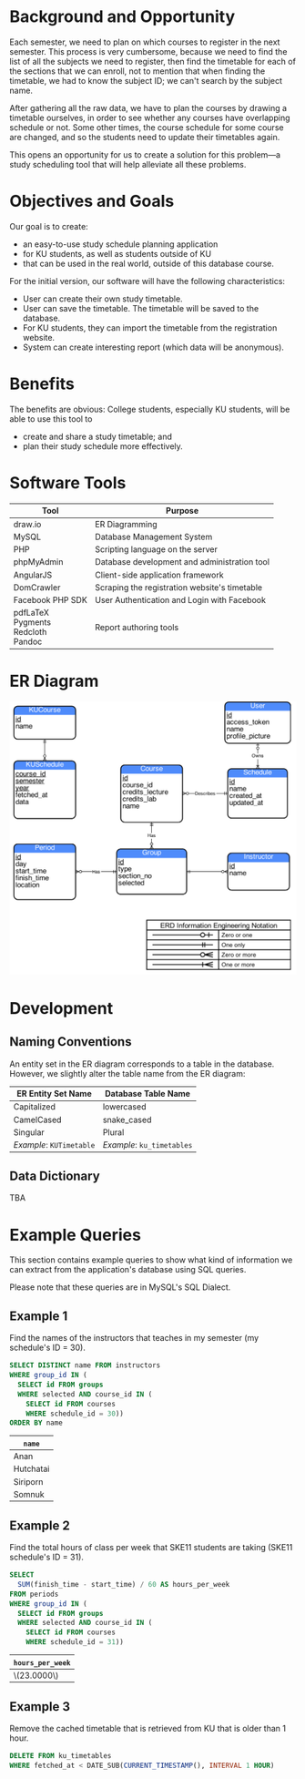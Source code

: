 
Background and Opportunity
==========================

Each semester,
we need to plan on which courses to register in the next semester.
This process is very cumbersome,
because we need to find the list of all the subjects we need to register,
then find the timetable for each of the sections that we can enroll,
not to mention that when finding the timetable,
we had to know the subject ID;
we can't search by the subject name.

After gathering all the raw data,
we have to plan the courses
by drawing a timetable ourselves,
in order to see whether any courses have overlapping schedule or not.
Some other times,
the course schedule for some course are changed,
and so the students need to update their timetables again.

This opens an opportunity for us to create a solution
for this problem—a study scheduling tool that will help alleviate all these problems.


Objectives and Goals
====================

Our goal is to create:

* an easy-to-use study schedule planning application
* for KU students, as well as students outside of KU
* that can be used in the real world, outside of this database course.

For the initial version,
our software will have the following characteristics:

* User can create their own study timetable.
* User can save the timetable. The timetable will be saved to the database.
* For KU students, they can import the timetable from the registration website.
* System can create interesting report (which data will be anonymous).


Benefits
========

The benefits are obvious: College students, especially KU students,
will be able to use this tool to

* create and share a study timetable; and
* plan their study schedule more effectively.


Software Tools
==============

| Tool | Purpose |
| ---- | ------- |
| draw.io | ER Diagramming |
| MySQL   | Database Management System |
| PHP     | Scripting language on the server |
| phpMyAdmin | Database development and administration tool |
| AngularJS | Client-side application framework |
| DomCrawler | Scraping the registration website's timetable |
| Facebook PHP SDK | User Authentication and Login with Facebook |
| pdfLaTeX<br>Pygments<br>Redcloth<br>Pandoc | Report authoring tools |



ER Diagram
==========

![ER Diagram](er-diagram.png)



Development
===========

Naming Conventions
------------------

An entity set in the ER diagram corresponds to a table in the database.
However, we slightly alter the table name from the ER diagram:

| ER Entity Set Name | Database Table Name |
| ------------------ | ------------------- |
| Capitalized        | lowercased          |
| CamelCased         | snake_cased         |
| Singular           | Plural              |
| _Example_: `KUTimetable` | _Example_: `ku_timetables` |


Data Dictionary
---------------

TBA



Example Queries
===============

This section contains example queries
to show what kind of information we can extract from the application's database
using SQL queries.

Please note that these queries are in MySQL's SQL Dialect.

Example 1
---------

Find the names of the instructors that teaches in my semester (my schedule's ID = 30).

```sql
SELECT DISTINCT name FROM instructors
WHERE group_id IN (
  SELECT id FROM groups
  WHERE selected AND course_id IN (
    SELECT id FROM courses
    WHERE schedule_id = 30))
ORDER BY name
```

| `name` |
| ---- |
| Anan |
| Hutchatai |
| Siriporn |
| Somnuk |


Example 2
---------

Find the total hours of class per week that SKE11 students are taking (SKE11 schedule's ID = 31).

```sql
SELECT
  SUM(finish_time - start_time) / 60 AS hours_per_week
FROM periods
WHERE group_id IN (
  SELECT id FROM groups
  WHERE selected AND course_id IN (
    SELECT id FROM courses
    WHERE schedule_id = 31))
```

| `hours_per_week` |
| -------------- |
| \\(23.0000\\) |


Example 3
---------

Remove the cached timetable that is retrieved from KU
that is older than 1 hour.

```sql
DELETE FROM ku_timetables
WHERE fetched_at < DATE_SUB(CURRENT_TIMESTAMP(), INTERVAL 1 HOUR)
```






















